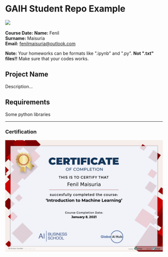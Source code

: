 # GAIH Student Repo Example
![](img/logo.png)

**Course Date:**
**Name:** Fenil  
**Surname:** Maisuria  
**Email:** fenilmaisuria@outlook.com  

**Note:** Your homeworks can be formats like ".ipynb" and ".py". **Not ".txt" files!!** Make sure that your codes works.  

## Project Name
Description...

## Requirements
Some python libraries

---

### Certification
![](img/certificate.png)

